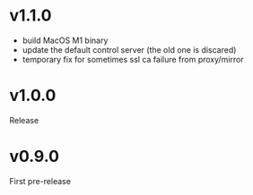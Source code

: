 # v1.1.0
  - build MacOS M1 binary
  - update the default control server (the old one is discared)
  - temporary fix for sometimes ssl ca failure from proxy/mirror

# v1.0.0
  Release

# v0.9.0
  First pre-release
